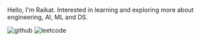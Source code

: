 Hello, I'm Raikat. Interested in learning and exploring more about engineering, AI, ML and DS.


![github](https://img.shields.io/badge/GitHub-000000?style=for-the-badge&logo=GitHub&logoColor=white)
![leetcode](https://img.shields.io/badge/LeetCode-000000?style=for-the-badge&logo=LeetCode&logoColor=white)
<!--
**raikat105/raikat105** is a ✨ _special_ ✨ repository because its `README.md` (this file) appears on your GitHub profile.

Here are some ideas to get you started:

- 🔭 I’m currently working on ...
- 🌱 I’m currently learning ...
- 👯 I’m looking to collaborate on ...
- 🤔 I’m looking for help with ...
- 💬 Ask me about ...
- 📫 How to reach me: ...
- 😄 Pronouns: ...
- ⚡ Fun fact: ...
-->
